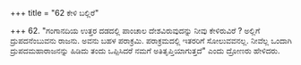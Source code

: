 +++
title = "62 ಕೇಳಿ ಬಲ್ಲಿರೆ"

+++
62. "ಗಂಗಾನದಿಯ ಉತ್ತರ ದಡದಲ್ಲಿ ಪಾಂಚಾಲ ದೇಶವಿರುವುದನ್ನು ನೀವು ಕೇಳಿರುವಿರೆ ? ಅಲ್ಲಿಗೆ ದ್ರುಪದನೆಂಬುವನು ರಾಜನು. ಅವನು ಬಹಳ ಪರಾಕ್ರಮಿ. ಪರಾಕ್ರಮದಲ್ಲಿ ಇತರರಿಗೆ ಸೋಲುವವನಲ್ಲ. ನೀವೆಲ್ಲ ಒಂದಾಗಿ ದ್ರುಪದಮಹಾರಾಜನನ್ನು ಹಿಡಿದು ತಂದು ಒಪ್ಪಿಸಿದರೆ ನಮಗೆ ಅತಿತೃಪ್ತಿಯಾಗುತ್ತದೆ" ಎಂದು ದ್ರೋಣರು ಹೇಳಿದರು.